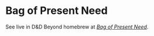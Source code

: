 # Bag of Present Need

See live in D&D Beyond homebrew at [_Bag of Present
Need_](https://www.dndbeyond.com/magic-items/9267825-bag-of-present-need).
